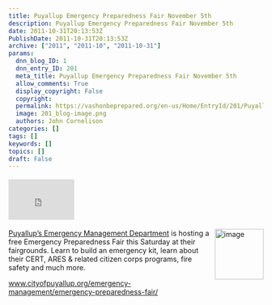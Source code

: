 ```yaml
---
title: Puyallup Emergency Preparedness Fair November 5th
description: Puyallup Emergency Preparedness Fair November 5th
date: 2011-10-31T20:13:53Z
PublishDate: 2011-10-31T20:13:53Z
archive: ["2011", "2011-10", "2011-10-31"]
params:
  dnn_blog_ID: 1
  dnn_entry_ID: 201
  meta_title: Puyallup Emergency Preparedness Fair November 5th
  allow_comments: True
  display_copyright: False
  copyright:
  permalink: https://vashonbeprepared.org/en-us/Home/EntryId/201/Puyallup-Emergency-Preparedness-Fair-November-5th
  image: 201_blog-image.png
  authors: John Cornelison
categories: []
tags: []
keywords: []
topics: []
draft: False
---
```


<div class="wlWriterHeaderFooter" style="float:none; margin:0px; padding:4px 0px 4px 0px;"><iframe src="http://www.facebook.com/widgets/like.php?href=http://vashoneoc.org/Blogs/VashonPreparedness/tabid/164/EntryId/201/Puyallup-Emergency-Preparedness-Fair-November-5th.aspx" scrolling="no" frameborder="0" style="border:none; width:130px; height:80px"></iframe></div><p><a href="./images/201/326a794830a2_7535-image_2.png"><img style="background-image: none; border-bottom: 0px; border-left: 0px; margin: 0px 0px 5px 5px; padding-left: 0px; padding-right: 0px; display: inline; float: right; border-top: 0px; border-right: 0px; padding-top: 0px" title="image" border="0" alt="image" align="right" src="./images/201/326a794830a2_7535-image_thumb.png" width="96" height="100" /></a><a href="http://www.cityofpuyallup.org/emergency-management/">Puyallup’s Emergency Management Department</a> is hosting a free Emergency Preparedness Fair this Saturday at their fairgrounds. Learn to build an emergency kit, learn about their CERT, ARES &amp; related citizen corps programs, fire safety and much more. </p>  <p><a title="http://www.cityofpuyallup.org/emergency-management/emergency-preparedness-fair/" href="http://www.cityofpuyallup.org/emergency-management/emergency-preparedness-fair/">www.cityofpuyallup.org/emergency-management/emergency-preparedness-fair/</a></p>
